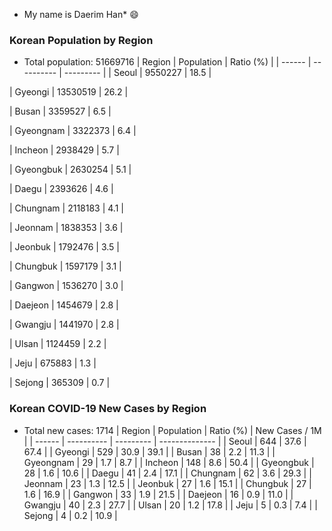 * My name is Daerim Han* :smile:

### Korean Population by Region
* Total population: 51669716
| Region | Population | Ratio (%) |
| ------ | ---------- | --------- |
| Seoul | 9550227 | 18.5 | 

| Gyeongi | 13530519 | 26.2 | 

| Busan | 3359527 | 6.5 | 

| Gyeongnam | 3322373 | 6.4 | 

| Incheon | 2938429 | 5.7 | 

| Gyeongbuk | 2630254 | 5.1 | 

| Daegu | 2393626 | 4.6 | 

| Chungnam | 2118183 | 4.1 | 

| Jeonnam | 1838353 | 3.6 | 

| Jeonbuk | 1792476 | 3.5 | 

| Chungbuk | 1597179 | 3.1 | 

| Gangwon | 1536270 | 3.0 | 

| Daejeon | 1454679 | 2.8 | 

| Gwangju | 1441970 | 2.8 | 

| Ulsan | 1124459 | 2.2 | 

| Jeju | 675883 | 1.3 | 

| Sejong | 365309 | 0.7 | 


### Korean COVID-19 New Cases by Region
* Total new cases: 1714
| Region | Population | Ratio (%) | New Cases / 1M |
| ------ | ---------- | --------- | -------------- |
| Seoul | 644 | 37.6 | 67.4 |
| Gyeongi | 529 | 30.9 | 39.1 |
| Busan | 38 | 2.2 | 11.3 |
| Gyeongnam | 29 | 1.7 | 8.7 |
| Incheon | 148 | 8.6 | 50.4 |
| Gyeongbuk | 28 | 1.6 | 10.6 |
| Daegu | 41 | 2.4 | 17.1 |
| Chungnam | 62 | 3.6 | 29.3 |
| Jeonnam | 23 | 1.3 | 12.5 |
| Jeonbuk | 27 | 1.6 | 15.1 |
| Chungbuk | 27 | 1.6 | 16.9 |
| Gangwon | 33 | 1.9 | 21.5 |
| Daejeon | 16 | 0.9 | 11.0 |
| Gwangju | 40 | 2.3 | 27.7 |
| Ulsan | 20 | 1.2 | 17.8 |
| Jeju | 5 | 0.3 | 7.4 |
| Sejong | 4 | 0.2 | 10.9 |